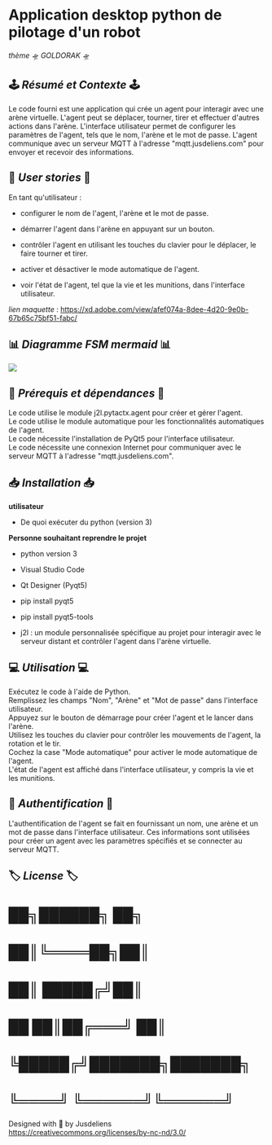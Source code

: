 # Application desktop python de pilotage d'un robot 

*thème 🛸 GOLDORAK 🛸*

## 🕹 ***Résumé et Contexte*** 🕹 

Le code fourni est une application qui crée un agent pour interagir avec une arène virtuelle. L'agent peut se déplacer, tourner, tirer et effectuer d'autres actions dans l'arène. L'interface utilisateur permet de configurer les paramètres de l'agent, tels que le nom, l'arène et le mot de passe. L'agent communique avec un serveur MQTT à l'adresse "mqtt.jusdeliens.com" pour envoyer et recevoir des informations.

## 👤 ***User stories*** 👤

En tant qu'utilisateur :

- configurer le nom de l'agent, l'arène et le mot de passe.

- démarrer l'agent dans l'arène en appuyant sur un bouton.

- contrôler l'agent en utilisant les touches du clavier pour le déplacer, le faire tourner et tirer.

- activer et désactiver le mode automatique de l'agent.

- voir l'état de l'agent, tel que la vie et les munitions, dans l'interface utilisateur.

*lien maquette* : https://xd.adobe.com/view/afef074a-8dee-4d20-9e0b-67b65c75bf51-fabc/

## 📊 ***Diagramme FSM mermaid*** 📊

[![](https://mermaid.ink/img/pako:eNqVkktuwjAQhq9izbJKEMSQ16Kr3qC7NlU1IgNYTezUj6gUcZcuyzm4WE2gPEslLFm27P__ZvzLCxirkiAHY9HSg8Cpxjpso0IyP57vXlgY3jNqsXJohZIsZ-8OZcm0k1vN0V0n9ZxXTeMZaT-93AiGbuwkIympFn5hrbtubZTTxgm7s-5MQtr1SpMxKO0_hMmF0WrVsMaJS-dpnxevPCDOTYcO9023JKqK9tnglDbFjGWotWjXK7b-YhWykrQU629NrFFGdIW2NegIv2Ndy7IhbZQ3dfiTvs6NNyZ5hrghyslfYUAANekaRek_12IjLMDOqKYCcr8tUb8VUMil16Gz6nEux5Bb7SgA15SHv_h72KCEfAEfkPO0x0dJ2u8P0oRHPBvGAcwhD9NBj8c8iVIeJX6TLQP4VMoDBr1-lAwzPsrifhJn8Yh3uKfucoKVoeUPSsAFng?type=png)](https://mermaid.live/edit#pako:eNqVkktuwjAQhq9izbJKEMSQ16Kr3qC7NlU1IgNYTezUj6gUcZcuyzm4WE2gPEslLFm27P__ZvzLCxirkiAHY9HSg8Cpxjpso0IyP57vXlgY3jNqsXJohZIsZ-8OZcm0k1vN0V0n9ZxXTeMZaT-93AiGbuwkIympFn5hrbtubZTTxgm7s-5MQtr1SpMxKO0_hMmF0WrVsMaJS-dpnxevPCDOTYcO9023JKqK9tnglDbFjGWotWjXK7b-YhWykrQU629NrFFGdIW2NegIv2Ndy7IhbZQ3dfiTvs6NNyZ5hrghyslfYUAANekaRek_12IjLMDOqKYCcr8tUb8VUMil16Gz6nEux5Bb7SgA15SHv_h72KCEfAEfkPO0x0dJ2u8P0oRHPBvGAcwhD9NBj8c8iVIeJX6TLQP4VMoDBr1-lAwzPsrifhJn8Yh3uKfucoKVoeUPSsAFng)


## 🔗 ***Prérequis et dépendances*** 🔗

Le code utilise le module j2l.pytactx.agent pour créer et gérer l'agent.  
Le code utilise le module automatique pour les fonctionnalités automatiques de l'agent.  
Le code nécessite l'installation de PyQt5 pour l'interface utilisateur.  
Le code nécessite une connexion Internet pour communiquer avec le serveur MQTT à l'adresse "mqtt.jusdeliens.com".  

## 📥 ***Installation*** 📥

**utilisateur**

- De quoi exécuter du python (version 3)


**Personne souhaitant reprendre le projet**

- python version 3

- Visual Studio Code

- Qt Designer (Pyqt5)

- pip install pyqt5

- pip install pyqt5-tools

- j2l : un module personnalisée spécifique au projet pour interagir avec le serveur distant et contrôler l'agent dans l'arène virtuelle.

## 💻 ***Utilisation*** 💻

Exécutez le code à l'aide de Python.  
Remplissez les champs "Nom", "Arène" et "Mot de passe" dans l'interface utilisateur.  
Appuyez sur le bouton de démarrage pour créer l'agent et le lancer dans l'arène.  
Utilisez les touches du clavier pour contrôler les mouvements de l'agent, la rotation et le tir.  
Cochez la case "Mode automatique" pour activer le mode automatique de l'agent.  
L'état de l'agent est affiché dans l'interface utilisateur, y compris la vie et les munitions.  

## 🪪 ***Authentification*** 🪪

L'authentification de l'agent se fait en fournissant un nom, une arène et un mot de passe dans l'interface utilisateur. Ces informations sont utilisées pour créer un agent avec les paramètres spécifiés et se connecter au serveur MQTT.

## 🏷 ***License*** 🏷

#                           ██╗██████╗ ██╗           
#                           ██║╚════██╗██║           
#                           ██║ █████╔╝██║           
#                      ██   ██║██╔═══╝ ██║           
#                      ╚█████╔╝███████╗███████╗      
#                       ╚════╝ ╚══════╝╚══════╝ 

Designed with 💖 by Jusdeliens  
https://creativecommons.org/licenses/by-nc-nd/3.0/   
